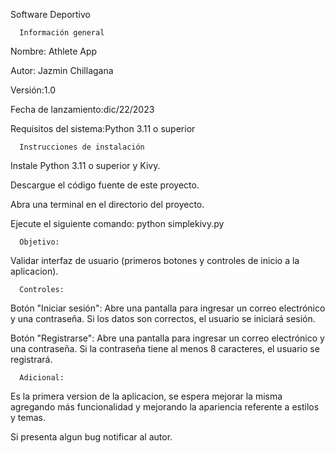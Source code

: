 Software Deportivo

	  Información general
   
Nombre: Athlete App

Autor: Jazmin Chillagana

Versión:1.0

Fecha de lanzamiento:dic/22/2023

Requisitos del sistema:Python 3.11 o superior

	  Instrucciones de instalación
   
Instale Python 3.11 o superior y Kivy.

Descargue el código fuente de este proyecto.

Abra una terminal en el directorio del proyecto.

Ejecute el siguiente comando:
python simplekivy.py

	  Objetivo:
Validar interfaz de usuario (primeros botones y controles de inicio a la aplicacion).

	  Controles:
Botón "Iniciar sesión": Abre una pantalla para ingresar un correo electrónico y una contraseña. Si los datos son correctos, el usuario se iniciará sesión.

Botón "Registrarse": Abre una pantalla para ingresar un correo electrónico y una contraseña. Si la contraseña tiene al menos 8 caracteres, el usuario se registrará.

	  Adicional:
Es la primera version de la aplicacion, se espera mejorar la misma agregando más funcionalidad y mejorando la apariencia referente a estilos y temas. 

Si presenta algun bug notificar al autor.
